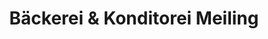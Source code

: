 ---
title: "Bäckerei & Konditorei Meiling"
url: /dessau-rosslau/baeckerei-und-konditorei-meiling/
shop: Bäckerei
---
